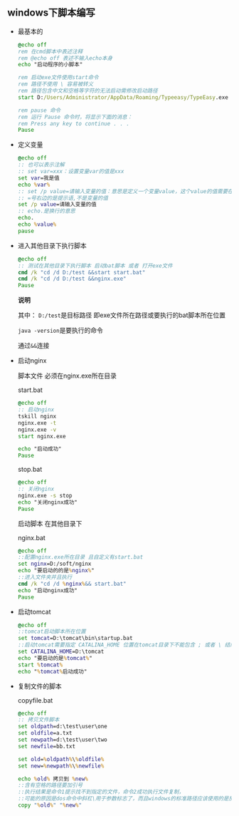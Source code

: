 ## windows下脚本编写

- 最基本的

    ```bat
    @echo off
    rem 在cmd脚本中表述注释
    rem @echo off 表述不输入echo本身
    echo "启动程序的小脚本"

    rem 启动exe文件使用start命令 
    rem 路径不使用 \ 容易被转义 
    rem 路径包含中文和空格等字符的无法启动需修改启动路径
    start D:/Users/Administrator/AppData/Roaming/Typeeasy/TypeEasy.exe

    rem pause 命令
    rem 运行 Pause 命令时，将显示下面的消息：
    rem Press any key to continue . . .
    Pause
    ```

- 定义变量

    ```bat
    @echo off
    :: 也可以表示注解
    :: set var=xxx：设置变量var的值是xxx
    set var=我是值
    echo %var%
    :: set /p value=请输入变量的值：意思是定义一个变量value，这个value的值需要在控制台上动态输入
    :: =号右边的是提示语,不是变量的值
    set /p value=请输入变量的值
    :: echo.是换行的意思
    echo.
    echo %value%
    pause
    ```


- 进入其他目录下执行脚本

    ```bat
    @echo off
    :: 测试在其他目录下执行脚本 启动bat脚本 或者 打开exe文件
    cmd /k "cd /d D:/test &&start start.bat"
    cmd /k "cd /d D:/test &&nginx.exe"
    Pause
    ```

    **说明**

    其中：
    `D:/test`是目标路径 即exe文件所在路径或要执行的bat脚本所在位置
    
    `java -version`是要执行的命令 
    
    通过`&&`连接

- 启动nginx

    脚本文件 必须在nginx.exe所在目录

    start.bat

    ```bat
    @echo off
    :: 启动nginx
    tskill nginx
    nginx.exe -t
    nginx.exe -v
    start nginx.exe

    echo "启动成功"
    Pause
    ```

    stop.bat

    ```bat
    @echo off
    :: 关闭nginx
    nginx.exe -s stop
    echo "关闭nginx成功"
    Pause
    ```

    启动脚本 在其他目录下

    nginx.bat

    ```bat
    @echo off
    ::配置nginx.exe所在目录 且自定义有start.bat
    set nginx=D:/soft/nginx
    echo "要启动的的是%nginx%"
    ::进入文件夹并且执行
    cmd /k "cd /d %nginx%&& start.bat"
    echo "启动nginx成功"
    Pause
    ```

- 启动tomcat

    ```bat
    @echo off
    ::tomcat启动脚本所在位置
    set tomcat=D:\tomcat\bin\startup.bat
    ::启动tomcat需要指定 CATALINA_HOME 位置在tomcat目录下不能包含 ; 或者 \ 结尾
    set CATALINA_HOME=D:\tomcat
    echo "要启动的是%tomcat%"
    start %tomcat%
    echo "%tomcat%启动成功"
    ```

- 复制文件的脚本

    copyfile.bat
    
    ```bat
    @echo off
    :: 拷贝文件脚本
    set oldpath=d:\test\user\one
    set oldfile=a.txt
    set newpath=d:\test\user\two
    set newfile=bb.txt

    set old=%oldpath%\%oldfile%
    set new=%newpath%\%newfile%

    echo %old% 拷贝到 %new%
    ::含有空格的路径要加引号
    ::执行结果是命令1提示找不到指定的文件，命令2成功执行文件复制，
    ::可能的原因是dos命令中斜杠\用于参数标志了，而且windows的标准路径应该使用的是反斜杠\来分割。
    copy "%old%" "%new%"
    ```